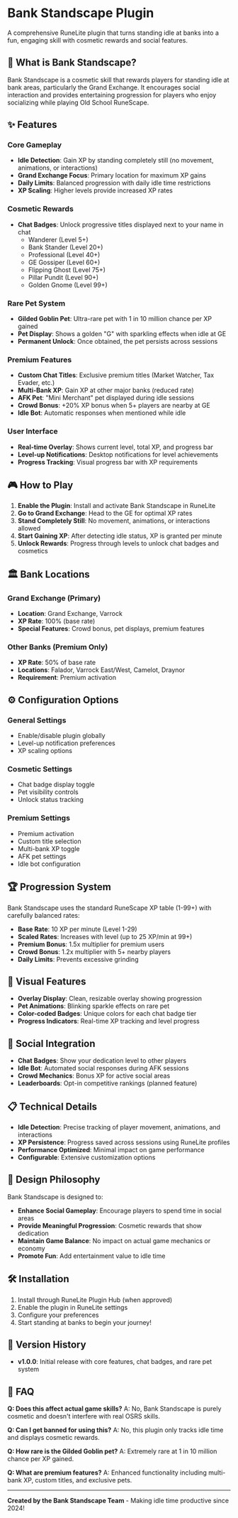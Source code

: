 # Bank Standscape Plugin

A comprehensive RuneLite plugin that turns standing idle at banks into a fun, engaging skill with cosmetic rewards and social features.

## 🏦 What is Bank Standscape?

Bank Standscape is a cosmetic skill that rewards players for standing idle at bank areas, particularly the Grand Exchange. It encourages social interaction and provides entertaining progression for players who enjoy socializing while playing Old School RuneScape.

## ✨ Features

### Core Gameplay
- **Idle Detection**: Gain XP by standing completely still (no movement, animations, or interactions)
- **Grand Exchange Focus**: Primary location for maximum XP gains
- **Daily Limits**: Balanced progression with daily idle time restrictions
- **XP Scaling**: Higher levels provide increased XP rates

### Cosmetic Rewards
- **Chat Badges**: Unlock progressive titles displayed next to your name in chat
  - Wanderer (Level 5+)
  - Bank Stander (Level 20+)
  - Professional (Level 40+)
  - GE Gossiper (Level 60+)
  - Flipping Ghost (Level 75+)
  - Pillar Pundit (Level 90+)
  - Golden Gnome (Level 99+)

### Rare Pet System
- **Gilded Goblin Pet**: Ultra-rare pet with 1 in 10 million chance per XP gained
- **Pet Display**: Shows a golden "G" with sparkling effects when idle at GE
- **Permanent Unlock**: Once obtained, the pet persists across sessions

### Premium Features
- **Custom Chat Titles**: Exclusive premium titles (Market Watcher, Tax Evader, etc.)
- **Multi-Bank XP**: Gain XP at other major banks (reduced rate)
- **AFK Pet**: "Mini Merchant" pet displayed during idle sessions
- **Crowd Bonus**: +20% XP bonus when 5+ players are nearby at GE
- **Idle Bot**: Automatic responses when mentioned while idle

### User Interface
- **Real-time Overlay**: Shows current level, total XP, and progress bar
- **Level-up Notifications**: Desktop notifications for level achievements
- **Progress Tracking**: Visual progress bar with XP requirements

## 🎮 How to Play

1. **Enable the Plugin**: Install and activate Bank Standscape in RuneLite
2. **Go to Grand Exchange**: Head to the GE for optimal XP rates
3. **Stand Completely Still**: No movement, animations, or interactions allowed
4. **Start Gaining XP**: After detecting idle status, XP is granted per minute
5. **Unlock Rewards**: Progress through levels to unlock chat badges and cosmetics

## 🏛️ Bank Locations

### Grand Exchange (Primary)
- **Location**: Grand Exchange, Varrock
- **XP Rate**: 100% (base rate)
- **Special Features**: Crowd bonus, pet displays, premium features

### Other Banks (Premium Only)
- **XP Rate**: 50% of base rate
- **Locations**: Falador, Varrock East/West, Camelot, Draynor
- **Requirement**: Premium activation

## ⚙️ Configuration Options

### General Settings
- Enable/disable plugin globally
- Level-up notification preferences
- XP scaling options

### Cosmetic Settings
- Chat badge display toggle
- Pet visibility controls
- Unlock status tracking

### Premium Settings
- Premium activation
- Custom title selection
- Multi-bank XP toggle
- AFK pet settings
- Idle bot configuration

## 🏆 Progression System

Bank Standscape uses the standard RuneScape XP table (1-99+) with carefully balanced rates:

- **Base Rate**: 10 XP per minute (Level 1-29)
- **Scaled Rates**: Increases with level (up to 25 XP/min at 99+)
- **Premium Bonus**: 1.5x multiplier for premium users
- **Crowd Bonus**: 1.2x multiplier with 5+ nearby players
- **Daily Limits**: Prevents excessive grinding

## 🎨 Visual Features

- **Overlay Display**: Clean, resizable overlay showing progression
- **Pet Animations**: Blinking sparkle effects on rare pet
- **Color-coded Badges**: Unique colors for each chat badge tier
- **Progress Indicators**: Real-time XP tracking and level progress

## 🤝 Social Integration

- **Chat Badges**: Show your dedication level to other players
- **Idle Bot**: Automated social responses during AFK sessions
- **Crowd Mechanics**: Bonus XP for active social areas
- **Leaderboards**: Opt-in competitive rankings (planned feature)

## 📋 Technical Details

- **Idle Detection**: Precise tracking of player movement, animations, and interactions
- **XP Persistence**: Progress saved across sessions using RuneLite profiles
- **Performance Optimized**: Minimal impact on game performance
- **Configurable**: Extensive customization options

## 🎯 Design Philosophy

Bank Standscape is designed to:
- **Enhance Social Gameplay**: Encourage players to spend time in social areas
- **Provide Meaningful Progression**: Cosmetic rewards that show dedication
- **Maintain Game Balance**: No impact on actual game mechanics or economy
- **Promote Fun**: Add entertainment value to idle time

## 🛠️ Installation

1. Install through RuneLite Plugin Hub (when approved)
2. Enable the plugin in RuneLite settings
3. Configure your preferences
4. Start standing at banks to begin your journey!

## 📝 Version History

- **v1.0.0**: Initial release with core features, chat badges, and rare pet system

## 🤔 FAQ

**Q: Does this affect actual game skills?**
A: No, Bank Standscape is purely cosmetic and doesn't interfere with real OSRS skills.

**Q: Can I get banned for using this?**
A: No, this plugin only tracks idle time and displays cosmetic rewards.

**Q: How rare is the Gilded Goblin pet?**
A: Extremely rare at 1 in 10 million chance per XP gained.

**Q: What are premium features?**
A: Enhanced functionality including multi-bank XP, custom titles, and exclusive pets.

---

**Created by the Bank Standscape Team** - Making idle time productive since 2024!